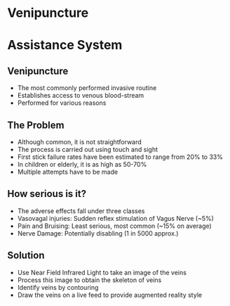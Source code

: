 # Venipuncture

# Assistance System


## Venipuncture

- The most commonly performed invasive routine
- Establishes access to venous blood-stream
- Performed for various reasons


## The Problem

- Although common, it is not straightforward
- The process is carried out using touch and sight
- First stick failure rates have been estimated to range from 20% to 33%
- In children or elderly, it is as high as 50-70%
- Multiple attempts have to be made


## How serious is it?

- The adverse effects fall under three classes
- Vasovagal injuries: Sudden reflex stimulation of Vagus Nerve (~5%)
- Pain and Bruising: Least serious, most common (~15% on average)
- Nerve Damage: Potentially disabling (1 in 5000 approx.)


## Solution

- Use Near Field Infrared Light to take an image of the veins
- Process this image to obtain the skeleton of veins
- Identify veins by contouring
- Draw the veins on a live feed to provide augmented reality style



